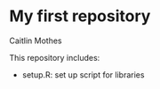 # My first repository

Caitlin Mothes

This repository includes:

-   setup.R: set up script for libraries
